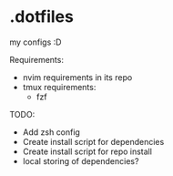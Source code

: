 # .dotfiles
my configs :D

Requirements:
- nvim requirements in its repo
- tmux requirements:
    - fzf

TODO:
- Add zsh config
- Create install script for dependencies
- Create install script for repo install
- local storing of dependencies?
